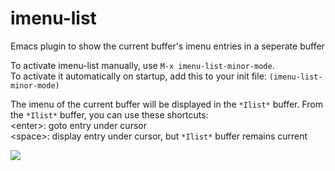 # imenu-list
Emacs plugin to show the current buffer's imenu entries in a seperate buffer

To activate imenu-list manually, use `M-x imenu-list-minor-mode`.  
To activate it automatically on startup, add this to your init file:
`(imenu-list-minor-mode)`

The imenu of the current buffer will be displayed in the `*Ilist*` buffer. From the `*Ilist*` buffer, you can use these shortcuts:  
\<enter\>: goto entry under cursor  
\<space\>: display entry under cursor, but `*Ilist*` buffer remains current

![](https://github.com/bmag/imenu-list/blob/master/images/imenu-list.png)
